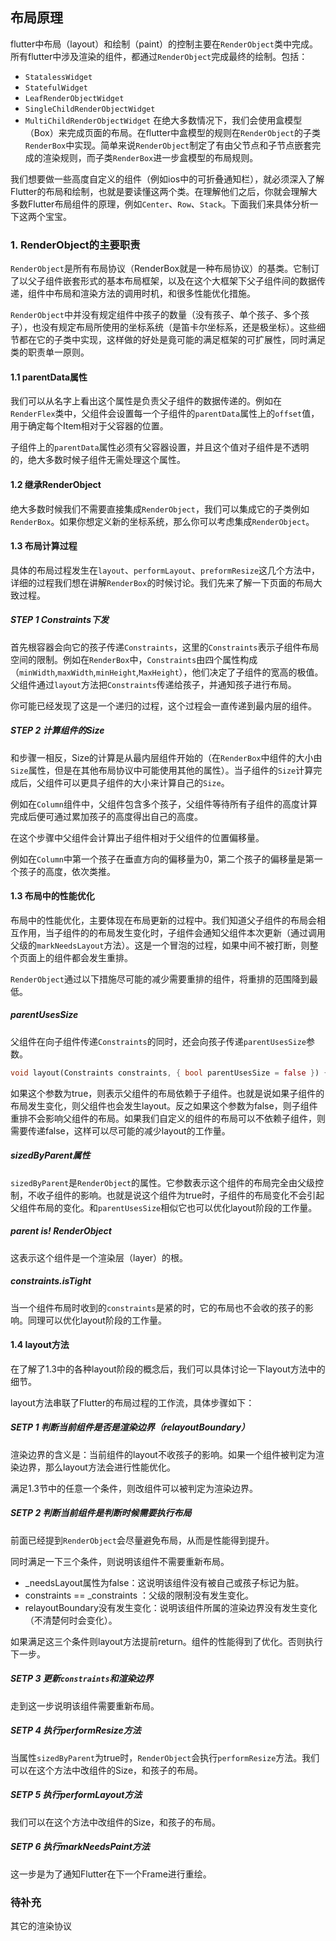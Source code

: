 ## 布局原理
flutter中布局（layout）和绘制（paint）的控制主要在`RenderObject`类中完成。所有flutter中涉及渲染的组件，都通过`RenderObject`完成最终的绘制。包括：
- `StatalessWidget`
- `StatefulWidget`
- `LeafRenderObjectWidget`
- `SingleChildRenderObjectWidget`
- `MultiChildRenderObjectWidget`
在绝大多数情况下，我们会使用盒模型（Box）来完成页面的布局。在flutter中盒模型的规则在`RenderObject`的子类`RenderBox`中实现。简单来说`RenderObject`制定了有由父节点和子节点嵌套完成的渲染规则，而子类`RenderBox`进一步盒模型的布局规则。

我们想要做一些高度自定义的组件（例如ios中的可折叠通知栏），就必须深入了解Flutter的布局和绘制，也就是要读懂这两个类。在理解他们之后，你就会理解大多数Flutter布局组件的原理，例如`Center`、`Row`、`Stack`。下面我们来具体分析一下这两个宝宝。

### 1. RenderObject的主要职责
`RenderObject`是所有布局协议（RenderBox就是一种布局协议）的基类。它制订了以父子组件嵌套形式的基本布局框架，以及在这个大框架下父子组件间的数据传递，组件中布局和渲染方法的调用时机，和很多性能优化措施。

`RenderObject`中并没有规定组件中孩子的数量（没有孩子、单个孩子、多个孩子），也没有规定布局所使用的坐标系统（是笛卡尔坐标系，还是极坐标）。这些细节都在它的子类中实现，这样做的好处是竟可能的满足框架的可扩展性，同时满足类的职责单一原则。

#### 1.1 parentData属性
我们可以从名字上看出这个属性是负责父子组件的数据传递的。例如在`RenderFlex`类中，父组件会设置每一个子组件的`parentData`属性上的`offset`值，用于确定每个Item相对于父容器的位置。

子组件上的`parentData`属性必须有父容器设置，并且这个值对子组件是不透明的，绝大多数时候子组件无需处理这个属性。

#### 1.2 继承RenderObject
绝大多数时候我们不需要直接集成`RenderObject`，我们可以集成它的子类例如`RenderBox`。如果你想定义新的坐标系统，那么你可以考虑集成`RenderObject`。

#### 1.3 布局计算过程
具体的布局过程发生在`layout`、`performLayout`、`preformResize`这几个方法中，详细的过程我们想在讲解`RenderBox`的时候讨论。我们先来了解一下页面的布局大致过程。

##### STEP 1 Constraints下发
首先根容器会向它的孩子传递`Constraints`，这里的`Constraints`表示子组件布局空间的限制。例如在`RenderBox`中，`Constraints`由四个属性构成（`minWidth`,`maxWidth`,`minHeight`,`MaxHeight`），他们决定了子组件的宽高的极值。父组件通过`layout`方法把`Constraints`传递给孩子，并通知孩子进行布局。

你可能已经发现了这是一个递归的过程，这个过程会一直传递到最内层的组件。

##### STEP 2 计算组件的Size
和步骤一相反，Size的计算是从最内层组件开始的（在`RenderBox`中组件的大小由`Size`属性，但是在其他布局协议中可能使用其他的属性）。当子组件的`Size`计算完成后，父组件可以更具子组件的大小来计算自己的`Size`。

例如在`Column`组件中，父组件包含多个孩子，父组件等待所有子组件的高度计算完成后便可通过累加孩子的高度得出自己的高度。

在这个步骤中父组件会计算出子组件相对于父组件的位置偏移量。

例如在`Column`中第一个孩子在垂直方向的偏移量为0，第二个孩子的偏移量是第一个孩子的高度，依次类推。

#### 1.3 布局中的性能优化

布局中的性能优化，主要体现在布局更新的过程中。我们知道父子组件的布局会相互作用，当子组件的的布局发生变化时，子组件会通知父组件本次更新（通过调用父级的`markNeedsLayout`方法）。这是一个冒泡的过程，如果中间不被打断，则整个页面上的组件都会发生重排。

`RenderObject`通过以下措施尽可能的减少需要重排的组件，将重排的范围降到最低。

##### parentUsesSize
父组件在向子组件传递`Constraints`的同时，还会向孩子传递`parentUsesSize`参数。
```dart
void layout(Constraints constraints, { bool parentUsesSize = false }) {}
```

如果这个参数为true，则表示父组件的布局依赖于子组件。也就是说如果子组件的布局发生变化，则父组件也会发生layout。反之如果这个参数为false，则子组件重排不会影响父组件的布局。如果我们自定义的组件的布局可以不依赖子组件，则需要传递false，这样可以尽可能的减少layout的工作量。

##### sizedByParent属性
`sizedByParent`是`RenderObject`的属性。它参数表示这个组件的布局完全由父级控制，不收子组件的影响。也就是说这个组件为true时，子组件的布局变化不会引起父组件布局的变化。和`parentUsesSize`相似它也可以优化layout阶段的工作量。

##### parent is! RenderObject
这表示这个组件是一个渲染层（layer）的根。

##### constraints.isTight
当一个组件布局时收到的`constraints`是紧的时，它的布局也不会收的孩子的影响。同理可以优化layout阶段的工作量。

#### 1.4 layout方法
在了解了1.3中的各种layout阶段的概念后，我们可以具体讨论一下layout方法中的细节。

layout方法串联了Flutter的布局过程的工作流，具体步骤如下：

##### SETP 1 判断当前组件是否是渲染边界（relayoutBoundary）
渲染边界的含义是：当前组件的layout不收孩子的影响。如果一个组件被判定为渲染边界，那么layout方法会进行性能优化。

满足1.3节中的任意一个条件，则改组件可以被判定为渲染边界。

##### SETP 2 判断当前组件是判断时候需要执行布局
前面已经提到`RenderObject`会尽量避免布局，从而是性能得到提升。

同时满足一下三个条件，则说明该组件不需要重新布局。
- _needsLayout属性为false：这说明该组件没有被自己或孩子标记为脏。
- constraints == _constraints ：父级的限制没有发生变化。
- relayoutBoundary没有发生变化：说明该组件所属的渲染边界没有发生变化（不清楚何时会变化）。

如果满足这三个条件则layout方法提前return。组件的性能得到了优化。否则执行下一步。

##### SETP 3 更新`constraints`和渲染边界
走到这一步说明该组件需要重新布局。

##### SETP 4 执行performResize方法
当属性`sizedByParent`为true时，`RenderObject`会执行`performResize`方法。我们可以在这个方法中改组件的Size，和孩子的布局。

##### SETP 5 执行performLayout方法
我们可以在这个方法中改组件的Size，和孩子的布局。

##### SETP 6 执行markNeedsPaint方法
这一步是为了通知Flutter在下一个Frame进行重绘。

### 待补充
其它的渲染协议
